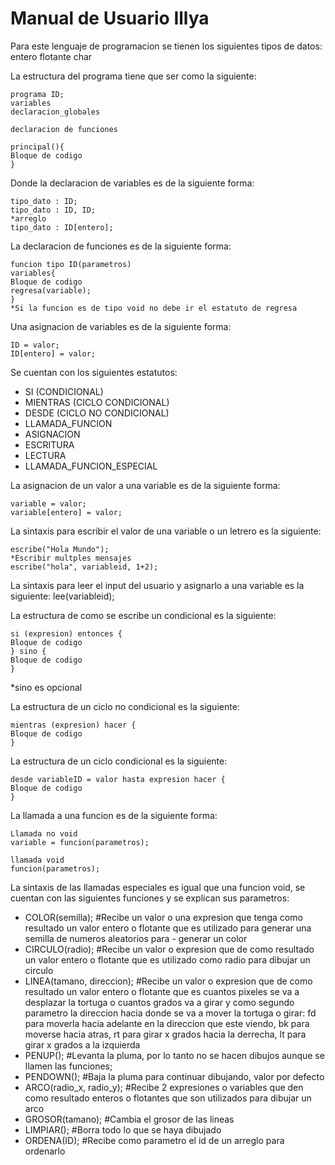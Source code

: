 # Manual de Usuario Illya


Para este lenguaje de programacion se tienen los siguientes tipos de datos:
entero
flotante
char

La estructura del programa tiene que ser como la siguiente:

```
programa ID;
variables
declaracion_globales

declaracion de funciones

principal(){
Bloque de codigo
}
```

Donde la declaracion de variables es de la siguiente forma:
```
tipo_dato : ID;
tipo_dato : ID, ID;
*arreglo
tipo_dato : ID[entero];
```

La declaracion de funciones es de la siguiente forma:
```
funcion tipo ID(parametros)
variables{
Bloque de codigo
regresa(variable);
}
*Si la funcion es de tipo void no debe ir el estatuto de regresa
```

Una asignacion de variables es de la siguiente forma:
```
ID = valor;
ID[entero] = valor;
```

Se cuentan con los siguientes estatutos:
- SI (CONDICIONAL)
- MIENTRAS (CICLO CONDICIONAL)
- DESDE (CICLO NO CONDICIONAL)
- LLAMADA_FUNCION
- ASIGNACION
- ESCRITURA
- LECTURA
- LLAMADA_FUNCION_ESPECIAL

La asignacion de un valor a una variable es de la siguiente forma:
```
variable = valor;
variable[entero] = valor;
```

La sintaxis para escribir el valor de una variable o un letrero es la siguiente:
```
escribe("Hola Mundo");
*Escribir multples mensajes
escribe("hola", variableid, 1+2);
```

La sintaxis para leer el input del usuario y asignarlo a una variable es la siguiente:
lee(variableid);

La estructura de como se escribe un condicional es la siguiente:
```
si (expresion) entonces {
Bloque de codigo
} sino {
Bloque de codigo
}
```

*sino es opcional

La estructura de un ciclo no condicional es la siguiente:
```
mientras (expresion) hacer {
Bloque de codigo
}
```

La estructura de un ciclo condicional es la siguiente:
```
desde variableID = valor hasta expresion hacer {
Bloque de codigo
}
```

La llamada a una funcion es de la siguiente forma:
```
Llamada no void
variable = funcion(parametros);

llamada void
funcion(parametros);
```

La sintaxis de las llamadas especiales es igual que una funcion void, se cuentan con las siguientes funciones y se explican sus parametros:
- COLOR(semilla); #Recibe un valor o una expresion que tenga como resultado un valor entero o flotante que es utilizado para generar una semilla de numeros aleatorios para - generar un color
- CIRCULO(radio); #Recibe un valor o expresion que de como resultado un valor entero o flotante que es utilizado como radio para dibujar un circulo
- LINEA(tamano, direccion); #Recibe un valor o expresion que de como resultado un valor entero o flotante que es cuantos pixeles se va a desplazar la tortuga o cuantos grados va a girar y como segundo parametro la direccion hacia donde se va a mover la tortuga o girar: fd para moverla hacia adelante en la direccion que este viendo, bk para moverse hacia atras, rt para girar x grados hacia la derrecha, lt para girar x grados a la izquierda
- PENUP(); #Levanta la pluma, por lo tanto no se hacen dibujos aunque se llamen las funciones;
- PENDOWN(); #Baja la pluma para continuar dibujando, valor por defecto
- ARCO(radio_x, radio_y); #Recibe 2 expresiones o variables que den como resultado enteros o flotantes que son utilizados para dibujar un arco
- GROSOR(tamano); #Cambia el grosor de las lineas
- LIMPIAR(); #Borra todo lo que se haya dibujado
- ORDENA(ID); #Recibe como parametro el id de un arreglo para ordenarlo







